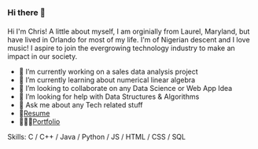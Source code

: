 ### Hi there 👋
#### 
Hi I'm Chris! A little about myself, I am orginially from Laurel, Maryland, but have lived in Orlando for most of my life. I'm of Nigerian descent and I love music! I aspire to join the evergrowing technology industry to make an impact in our society.

- 🔭 I’m currently working on a sales data analysis project
- 🌱 I’m currently learning about numerical linear algebra
- 👯 I’m looking to collaborate on any Data Science or Web App Idea
- 🤔 I’m looking for help with Data Structures & Algorithms
- 💬 Ask me about any Tech related stuff
- 📄[Resume](https://christophernwokoye.netlify.app/assets/Resume-Christopher-Nwokoye.pdf)
- 👨🏽‍💻[Portfolio](https://christophernwokoye.netlify.app/)

Skills: C / C++ / Java / Python / JS / HTML / CSS / SQL

<!--
**cnwokoye1/cnwokoye1** is a ✨ _special_ ✨ repository because its `README.md` (this file) appears on your GitHub profile.

Here are some ideas to get you started:

- 🔭 I’m currently working on ...
- 🌱 I’m currently learning ...
- 👯 I’m looking to collaborate on ...
- 🤔 I’m looking for help with ...
- 💬 Ask me about ...
- 📫 How to reach me: ...
- 😄 Pronouns: ...
- ⚡ Fun fact: ...
-->
